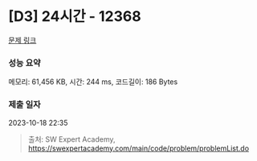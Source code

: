 # [D3] 24시간 - 12368 

[문제 링크](https://swexpertacademy.com/main/code/problem/problemDetail.do?contestProbId=AXsEBlLqedsDFARX) 

### 성능 요약

메모리: 61,456 KB, 시간: 244 ms, 코드길이: 186 Bytes

### 제출 일자

2023-10-18 22:35



> 출처: SW Expert Academy, https://swexpertacademy.com/main/code/problem/problemList.do
